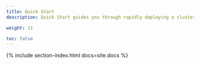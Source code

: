 ```yaml
---
title: Quick Start
description: Quick Start guides you through rapidly deploying a cluster with Istio and an example application for your experimentation.

weight: 11

toc: false
---
```


{% include section-index.html docs=site.docs %}

